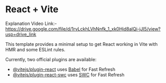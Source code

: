 # React + Vite

Explanation Video Link:- https://drive.google.com/file/d/1rvLckhLVhNnfk_1_xk0Hjd8alQi-jJI5/view?usp=drive_link

This template provides a minimal setup to get React working in Vite with HMR and some ESLint rules.

Currently, two official plugins are available:

- [@vitejs/plugin-react](https://github.com/vitejs/vite-plugin-react/blob/main/packages/plugin-react/README.md) uses [Babel](https://babeljs.io/) for Fast Refresh
- [@vitejs/plugin-react-swc](https://github.com/vitejs/vite-plugin-react-swc) uses [SWC](https://swc.rs/) for Fast Refresh
